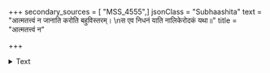 +++
secondary_sources = [ "MSS_4555",]
jsonClass = "Subhaashita"
text = "आत्मतत्त्वं न जानाति करोति बहुविस्तरम्।  \nस एव निधनं याति नालिकेरोदकं यथा॥"
title = "आत्मतत्त्वं न"

+++

<details><summary>Text</summary>

आत्मतत्त्वं न जानाति करोति बहुविस्तरम्।  
स एव निधनं याति नालिकेरोदकं यथा॥
</details>
